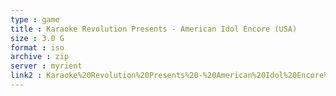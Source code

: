 ```yaml
---
type : game
title : Karaoke Revolution Presents - American Idol Encore (USA)
size : 3.0 G
format : iso
archive : zip
server : myrient
link2 : Karaoke%20Revolution%20Presents%20-%20American%20Idol%20Encore%20%28USA%29
---
```

